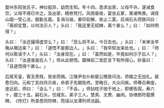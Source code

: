 婺州东阳张氏子。神仪挺异，幼而生知。年十四，恳求出家，父母不许。遂减食饮，父母不得已许之。及出家，精修梵行。风雨昏夜，宴坐丘冢，离诸怖畏。谒径山国一受心法，服勤五载。复谒马祖，重印前解，依止二夏。后谒石头而致问曰：​「离却定慧，以何法示人？​」头曰：​「我这里无奴婢，离个甚么？​」曰：​「如何明得？​」

头曰：​「汝还撮得虚空么？​」曰：​「恁么则不从，今日去也。​」头曰：​「未审汝早晚从哪边来？​」曰：​「道悟不是那边人。​」头曰：​「我早知汝来处也。​」曰：​「师何以赃诬于人？​」头曰：​「汝身现在。​」曰：​「虽然如是，毕竟如何示于后人？​」头曰：​「汝道谁是后人？​」师从此顿悟。罄殚前二哲匠言下有所得心。妙喜曰：​「且道悟得个甚么。​」

后居天皇，客无贵贱，皆坐而揖。江陵尹右仆射裴公稽首问法，师接之无加礼。裴愈归向。元和丁亥四月示疾，命弟子先期告终。至晦日，大众问疾。师蓦召典座，座近前，师曰：​「会么？​」曰：​「不会。​」师拈枕子抛于地上，即便告寂。寿六十，腊三十五。嗣石头，住城东。弟子三人，慧真、文赉、幽闲。协律郎符载撰碑。​《传灯》所录悉同符碑，而误以龙潭列师法嗣。